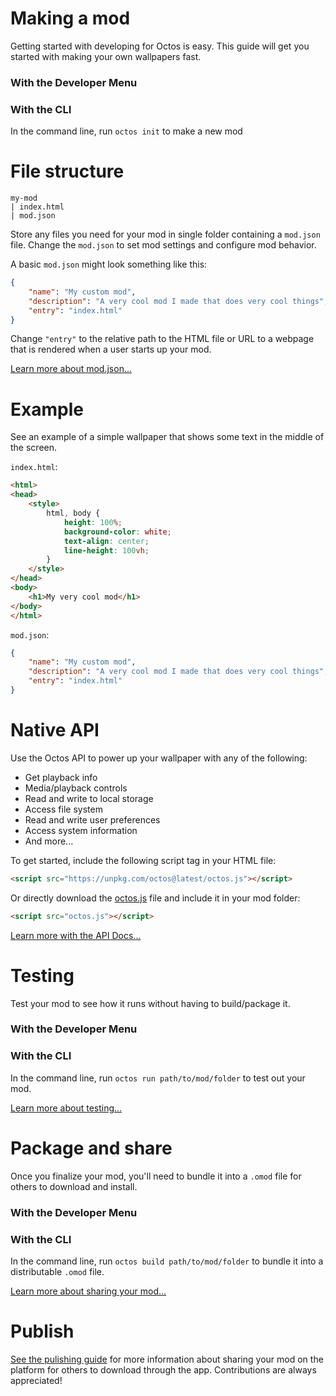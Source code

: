 # Making a mod

Getting started with developing for Octos is easy. This guide will get you started with making your own wallpapers fast.

### With the Developer Menu

### With the CLI
In the command line, run `octos init` to make a new mod

# File structure
```
my-mod
| index.html
| mod.json
```
Store any files you need for your mod in single folder containing a `mod.json` file. Change the `mod.json` to set mod settings and configure mod behavior.

A basic `mod.json` might look something like this:
```json
{
    "name": "My custom mod",
    "description": "A very cool mod I made that does very cool things",
    "entry": "index.html"
}
```
Change `"entry"` to the relative path to the HTML file or URL to a webpage that is rendered when a user starts up your mod.

[Learn more about mod.json...](https://underpig1.github.io/octos/docs/?t=mod-json)

# Example
See an example of a simple wallpaper that shows some text in the middle of the screen.

`index.html`:
```html
<html>
<head>
    <style>
        html, body {
            height: 100%;
            background-color: white;
            text-align: center;
            line-height: 100vh;
        }
    </style>
</head>
<body>
    <h1>My very cool mod</h1>
</body>
</html>
```
`mod.json`:
```json
{
    "name": "My custom mod",
    "description": "A very cool mod I made that does very cool things",
    "entry": "index.html"
}
```

# Native API
Use the Octos API to power up your wallpaper with any of the following:
- Get playback info
- Media/playback controls
- Read and write to local storage
- Access file system
- Read and write user preferences
- Access system information
- And more...

To get started, include the following script tag in your HTML file:
```html
<script src="https://unpkg.com/octos@latest/octos.js"></script>
```
Or directly download the [octos.js](https://raw.githubusercontent.com/underpig1/octos/master/octos.js) file and include it in your mod folder:
```html
<script src="octos.js"></script>
```

[Learn more with the API Docs...](https://underpig1.github.io/octos/docs/?t=using-api)

# Testing
Test your mod to see how it runs without having to build/package it.

### With the Developer Menu

### With the CLI
In the command line, run `octos run path/to/mod/folder` to test out your mod.

[Learn more about testing...](https://underpig1.github.io/octos/docs/?t=testing)

# Package and share

Once you finalize your mod, you'll need to bundle it into a `.omod` file for others to download and install.

### With the Developer Menu

### With the CLI
In the command line, run `octos build path/to/mod/folder` to bundle it into a distributable `.omod` file.

[Learn more about sharing your mod...](https://underpig1.github.io/octos/docs/?t=building)

# Publish

[See the pulishing guide](https://underpig1.github.io/octos/docs/?t=publish) for more information about sharing your mod on the platform for others to download through the app. Contributions are always appreciated!